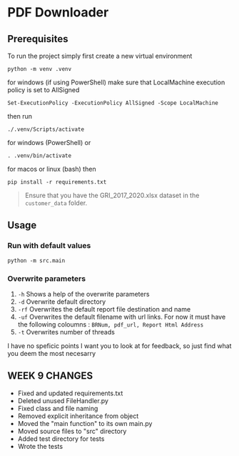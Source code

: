 # PDF Downloader

## Prerequisites

To run the project simply first create a new virtual environment

```
python -m venv .venv
```

for windows (if using PowerShell) make sure that LocalMachine execution policy is set to AllSigned

```
Set-ExecutionPolicy -ExecutionPolicy AllSigned -Scope LocalMachine
```

then run

```
./.venv/Scripts/activate
```

for windows (PowerShell) or

```
. .venv/bin/activate
```

for macos or linux (bash)
then

```
pip install -r requirements.txt
```

> Ensure that you have the GRI_2017_2020.xlsx dataset in the `customer_data` folder.

## Usage

### Run with default values

```
python -m src.main
```

### Overwrite parameters

1. `-h` Shows a help of the overwrite parameters
2. `-d` Overwrite default directory
3. `-rf` Overwrites the default report file destination and name
4. `-uf` Overwrites the default filename with url links. For now it must have the following coloumns : `BRNum, pdf_url, Report Html Address`
5. `-t` Overwrites number of threads

I have no speficic points I want you to look at for feedback, so just find what you deem the most necesarry

## WEEK 9 CHANGES

- Fixed and updated requirements.txt
- Deleted unused FileHandler.py
- Fixed class and file naming
- Removed explicit inheritance from object
- Moved the "main function" to its own main.py
- Moved source files to "src" directory
- Added test directory for tests
- Wrote the tests
